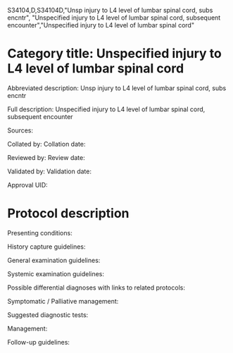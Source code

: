 S34104,D,S34104D,"Unsp injury to L4 level of lumbar spinal cord, subs encntr", "Unspecified injury to L4 level of lumbar spinal cord, subsequent encounter","Unspecified injury to L4 level of lumbar spinal cord"
# Category title: Unspecified injury to L4 level of lumbar spinal cord

Abbreviated description: Unsp injury to L4 level of lumbar spinal cord, subs encntr

Full description: Unspecified injury to L4 level of lumbar spinal cord, subsequent encounter

Sources:

Collated by:
Collation date:

Reviewed by:
Review date:

Validated by:
Validation date:

Approval UID:

# Protocol description

Presenting conditions:

History capture guidelines:

General examination guidelines:

Systemic examination guidelines:

Possible differential diagnoses with links to related protocols:

Symptomatic / Palliative management:

Suggested diagnostic tests:

Management:

Follow-up guidelines:

